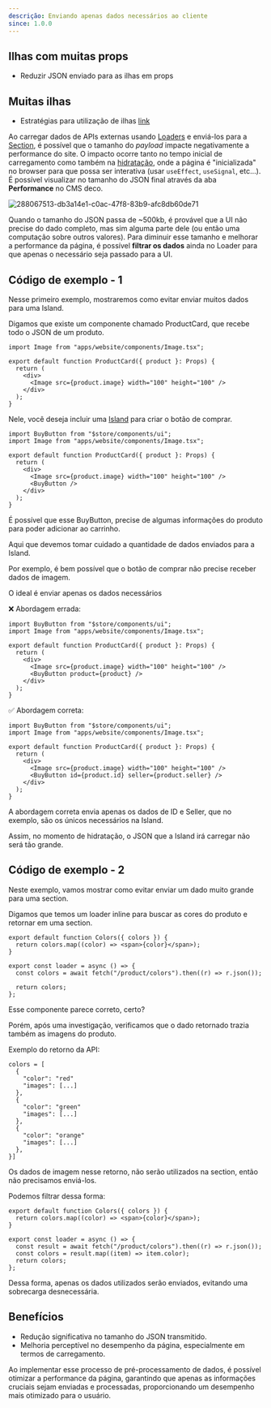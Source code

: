 ```yaml
---
descrição: Enviando apenas dados necessários ao cliente
since: 1.0.0
---
```


## Ilhas com muitas props

- Reduzir JSON enviado para as ilhas em props

## Muitas ilhas

- Estratégias para utilização de ilhas
  [link](https://github.com/deco-sites/aviator/blob/main/islands/GalleryContainer.tsx)


Ao carregar dados de APIs externas usando [Loaders](/docs/pt/concepts/loader) e
enviá-los para a [Section](/docs/pt/concepts/section), é possível que o tamanho
do _payload_ impacte negativamente a performance do site. O impacto ocorre tanto
no tempo inicial de carregamento como também na
[hidratação](https://blog.saeloun.com/2021/12/16/hydration/), onde a página é
"inicializada" no browser para que possa ser interativa (usar `useEffect`,
`useSignal`, etc...). É possível visualizar no tamanho do JSON final através da
aba **Performance** no CMS deco.

![288067513-db3a14e1-c0ac-47f8-83b9-afc8db60de71](https://github.com/deco-sites/starting/assets/76822093/ec005f5d-4169-4e89-acd0-8c06baf3c80d)

Quando o tamanho do JSON passa de ~500kb, é provável que a UI não precise do
dado completo, mas sim alguma parte dele (ou então uma computação sobre outros
valores). Para diminuir esse tamanho e melhorar a performance da página, é
possível **filtrar os dados** ainda no Loader para que apenas o necessário seja
passado para a UI.

## Código de exemplo - 1

Nesse primeiro exemplo, mostraremos como evitar enviar muitos dados para uma
Island.

Digamos que existe um componente chamado ProductCard, que recebe todo o JSON de
um produto.

```tsx
import Image from "apps/website/components/Image.tsx";

export default function ProductCard({ product }: Props) {
  return (
    <div>
      <Image src={product.image} width="100" height="100" />
    </div>
  );
}
```

Nele, você deseja incluir uma
[Island](https://fresh.deno.dev/docs/concepts/islands) para criar o botão de
comprar.

```tsx
import BuyButton from "$store/components/ui";
import Image from "apps/website/components/Image.tsx";

export default function ProductCard({ product }: Props) {
  return (
    <div>
      <Image src={product.image} width="100" height="100" />
      <BuyButton />
    </div>
  );
}
```

É possível que esse BuyButton, precise de algumas informações do produto para
poder adicionar ao carrinho.

Aqui que devemos tomar cuidado a quantidade de dados enviados para a Island.

Por exemplo, é bem possível que o botão de comprar não precise receber dados de
imagem.

O ideal é enviar apenas os dados necessários

❌ Abordagem errada:

```tsx
import BuyButton from "$store/components/ui";
import Image from "apps/website/components/Image.tsx";

export default function ProductCard({ product }: Props) {
  return (
    <div>
      <Image src={product.image} width="100" height="100" />
      <BuyButton product={product} />
    </div>
  );
}
```

✅ Abordagem correta:

```tsx
import BuyButton from "$store/components/ui";
import Image from "apps/website/components/Image.tsx";

export default function ProductCard({ product }: Props) {
  return (
    <div>
      <Image src={product.image} width="100" height="100" />
      <BuyButton id={product.id} seller={product.seller} />
    </div>
  );
}
```

A abordagem correta envia apenas os dados de ID e Seller, que no exemplo, são os
únicos necessários na Island.

Assim, no momento de hidratação, o JSON que a Island irá carregar não será tão
grande.

## Código de exemplo - 2

Neste exemplo, vamos mostrar como evitar enviar um dado muito grande para uma
section.

Digamos que temos um loader inline para buscar as cores do produto e retornar em
uma section.

```tsx
export default function Colors({ colors }) {
  return colors.map((color) => <span>{color}</span>);
}

export const loader = async () => {
  const colors = await fetch("/product/colors").then((r) => r.json());

  return colors;
};
```

Esse componente parece correto, certo?

Porém, após uma investigação, verificamos que o dado retornado trazia também as
imagens do produto.

Exemplo do retorno da API:

```tsx
colors = [
  {
    "color": "red"
    "images": [...]
  },
  {
    "color": "green"
    "images": [...]
  },
  {
    "color": "orange"
    "images": [...]
  },
}]
```

Os dados de imagem nesse retorno, não serão utilizados na section, então não
precisamos enviá-los.

Podemos filtrar dessa forma:

```tsx
export default function Colors({ colors }) {
  return colors.map((color) => <span>{color}</span>);
}

export const loader = async () => {
  const result = await fetch("/product/colors").then((r) => r.json());
  const colors = result.map((item) => item.color);
  return colors;
};
```

Dessa forma, apenas os dados utilizados serão enviados, evitando uma sobrecarga
desnecessária.

## Benefícios

- Redução significativa no tamanho do JSON transmitido.
- Melhoria perceptível no desempenho da página, especialmente em termos de
  carregamento.

Ao implementar esse processo de pré-processamento de dados, é possível otimizar
a performance da página, garantindo que apenas as informações cruciais sejam
enviadas e processadas, proporcionando um desempenho mais otimizado para o
usuário.
